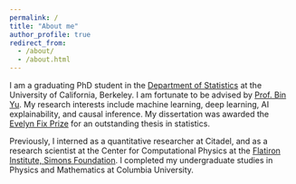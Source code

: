 ```yaml
---
permalink: /
title: "About me"
author_profile: true
redirect_from: 
  - /about/
  - /about.html
---
```


I am a graduating PhD student in the [Department of Statistics](https://www.statistics.berkeley.edu/) at the University of California, Berkeley. I am fortunate to be advised by [Prof. Bin Yu](https://binyu.stat.berkeley.edu/). My research interests include machine learning, deep learning, AI explainability, and causal inference. My dissertation was awarded the [Evelyn Fix Prize](https://statistics.berkeley.edu/about/awards-and-honors/student-departmental-awards) for an outstanding thesis in statistics.

Previously, I interned as a quantitative researcher at Citadel, and as a research scientist at the Center for Computational Physics at the [Flatiron Institute, Simons Foundation](https://simonsfoundation.org/flatiron/). I completed my undergraduate studies in Physics and Mathematics at Columbia University.
